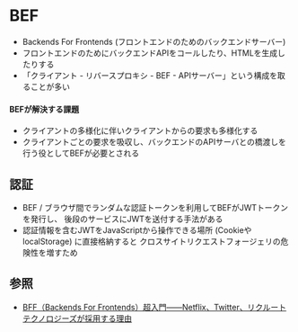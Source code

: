 # BEF
- Backends For Frontends (フロントエンドのためのバックエンドサーバー)
- フロントエンドのためにバックエンドAPIをコールしたり、HTMLを生成したりする
- 「クライアント - リバースプロキシ - BEF - APIサーバー」という構成を取ることが多い

#### BEFが解決する課題
- クライアントの多様化に伴いクライアントからの要求も多様化する
- クライアントごとの要求を吸収し、バックエンドのAPIサーバとの橋渡しを行う役としてBEFが必要とされる

## 認証
- BEF / ブラウザ間でランダムな認証トークンを利用してBEFがJWTトークンを発行し、
  後段のサービスにJWTを送付する手法がある
- 認証情報を含むJWTをJavaScriptから操作できる場所 (CookieやlocalStorage) に直接格納すると
  クロスサイトリクエストフォージェリの危険性を増すため

## 参照
- [BFF（Backends For Frontends）超入門――Netflix、Twitter、リクルートテクノロジーズが採用する理由](https://atmarkit.itmedia.co.jp/ait/articles/1803/12/news012.html)
